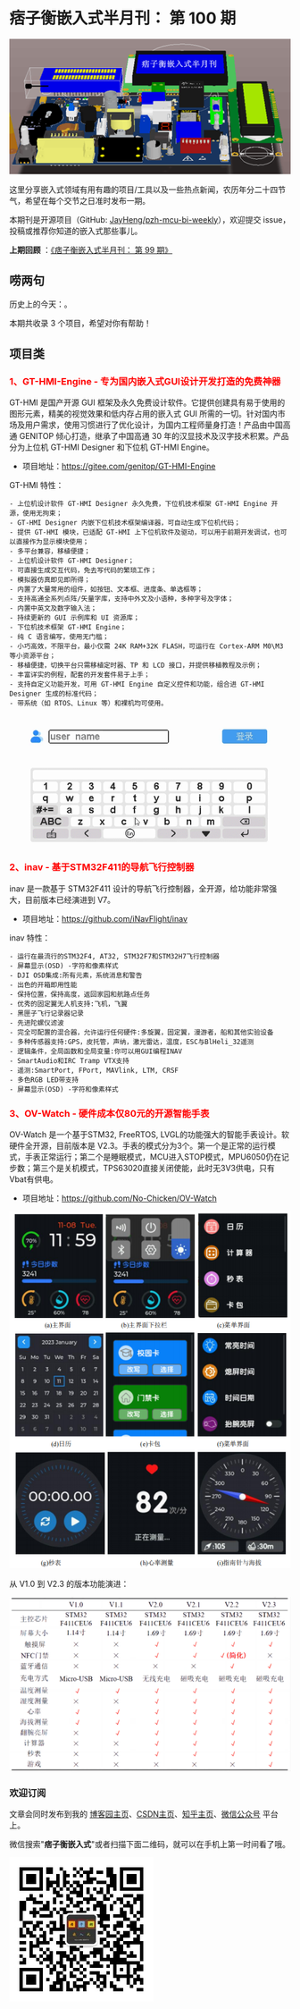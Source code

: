 # 痞子衡嵌入式半月刊： 第 100 期

![](https://raw.githubusercontent.com/JayHeng/pzh-mcu-bi-weekly/master/pics/pzh_mcu_bi_weekly.PNG)

这里分享嵌入式领域有用有趣的项目/工具以及一些热点新闻，农历年分二十四节气，希望在每个交节之日准时发布一期。

本期刊是开源项目（GitHub: [JayHeng/pzh-mcu-bi-weekly](https://github.com/JayHeng/pzh-mcu-bi-weekly)），欢迎提交 issue，投稿或推荐你知道的嵌入式那些事儿。

**上期回顾** ：[《痞子衡嵌入式半月刊： 第 99 期》](https://www.cnblogs.com/henjay724/p/18169163)

## 唠两句

历史上的今天：。

本期共收录 3 个项目，希望对你有帮助！

## 项目类

### <font color="red">1、GT-HMI-Engine - 专为国内嵌入式GUI设计开发打造的免费神器</font>

GT-HMI 是国产开源 GUI 框架及永久免费设计软件。它提供创建具有易于使用的图形元素，精美的视觉效果和低内存占用的嵌入式 GUI 所需的一切。针对国内市场及用户需求，使用习惯进行了优化设计，为国内工程师量身打造！产品由中国高通 GENITOP 倾心打造，继承了中国高通 30 年的汉显技术及汉字技术积累。产品分为上位机 GT-HMI Designer 和下位机 GT-HMI Engine。  

 * 项目地址：https://gitee.com/genitop/GT-HMI-Engine

GT-HMI 特性：

```text
- 上位机设计软件 GT-HMI Designer 永久免费，下位机技术框架 GT-HMI Engine 开源，使用无拘束；
- GT-HMI Designer 内嵌下位机技术框架编译器，可自动生成下位机代码；
- 提供 GT-HMI 模块，已适配 GT-HMI 上下位机软件及驱动，可以用于前期开发调试，也可以直接作为显示模块使用；
- 多平台兼容，移植便捷；
- 上位机设计软件 GT-HMI Designer；
- 可直接生成交互代码，免去写代码的繁琐工作；
- 模拟器仿真即见即所得；
- 内置了大量常用的组件，如按钮、文本框、进度条、单选框等；
- 支持高通全系列点阵/矢量字库，支持中外文及小语种，多种字号及字体；
- 内置中英文及数字输入法；
- 持续更新的 GUI 示例库和 UI 资源库；
- 下位机技术框架 GT-HMI Engine；
- 纯 C 语言编写，使用无门槛；
- 小巧高效，不限平台，最小仅需 24K RAM+32K FLASH，可运行在 Cortex-ARM M0\M3 等小资源平台；
- 移植便捷，切换平台只需移植定时器、TP 和 LCD 接口，并提供移植教程及示例；
- 丰富详实的例程，配套的开发套件易于上手；
- 支持自定义功能开发，可用 GT-HMI Engine 自定义控件和功能，组合进 GT-HMI Designer 生成的标准代码；
- 带系统（如 RTOS、Linux 等）和裸机均可使用。
```

 ![](https://raw.githubusercontent.com/JayHeng/pzh-mcu-bi-weekly/master/pics/issue-100/GT-HMI-Engine.gif)

### <font color="red">2、inav - 基于STM32F411的导航飞行控制器</font>

inav 是一款基于 STM32F411 设计的导航飞行控制器，全开源，给功能非常强大，目前版本已经演进到 V7。

 * 项目地址：https://github.com/iNavFlight/inav

inav 特性：

```text
- 运行在最流行的STM32F4, AT32, STM32F7和STM32H7飞行控制器
- 屏幕显示(OSD) -字符和像素样式
- DJI OSD集成:所有元素，系统消息和警告
- 出色的开箱即用性能
- 保持位置，保持高度，返回家园和航路点任务
- 优秀的固定翼无人机支持:飞机，飞翼
- 黑匣子飞行记录器记录
- 先进陀螺仪滤波
- 完全可配置的混合器，允许运行任何硬件:多旋翼，固定翼，漫游者，船和其他实验设备
- 多种传感器支持:GPS，皮托管，声纳，激光雷达，温度，ESC与BlHeli_32遥测
- 逻辑条件，全局函数和全局变量:你可以用GUI编程INAV
- SmartAudio和IRC Tramp VTX支持
- 遥测:SmartPort, FPort, MAVlink, LTM, CRSF
- 多色RGB LED带支持
- 屏幕显示(OSD) -字符和像素样式
```

### <font color="red">3、OV-Watch - 硬件成本仅80元的开源智能手表</font>

OV-Watch 是一个基于STM32, FreeRTOS, LVGL的功能强大的智能手表设计。软硬件全开源，目前版本是 V2.3。手表的模式分为3个。第一个是正常的运行模式，手表正常运行；第二个是睡眠模式，MCU进入STOP模式，MPU6050仍在记步数；第三个是关机模式，TPS63020直接关闭使能，此时无3V3供电，只有Vbat有供电。  

 * 项目地址：https://github.com/No-Chicken/OV-Watch

 ![](https://raw.githubusercontent.com/JayHeng/pzh-mcu-bi-weekly/master/pics/issue-100/OV-Watch.png)

从 V1.0 到 V2.3 的版本功能演进：

  ![](https://raw.githubusercontent.com/JayHeng/pzh-mcu-bi-weekly/master/pics/issue-100/OV-Watch2.png)

### 欢迎订阅

文章会同时发布到我的 [博客园主页](https://www.cnblogs.com/henjay724/)、[CSDN主页](https://blog.csdn.net/henjay724)、[知乎主页](https://www.zhihu.com/people/henjay724)、[微信公众号](http://weixin.sogou.com/weixin?type=1&query=痞子衡嵌入式) 平台上。

微信搜索"__痞子衡嵌入式__"或者扫描下面二维码，就可以在手机上第一时间看了哦。

![](https://raw.githubusercontent.com/JayHeng/pzhmcu-picture/master/wechat/pzhMcu_qrcode_258x258.jpg)

